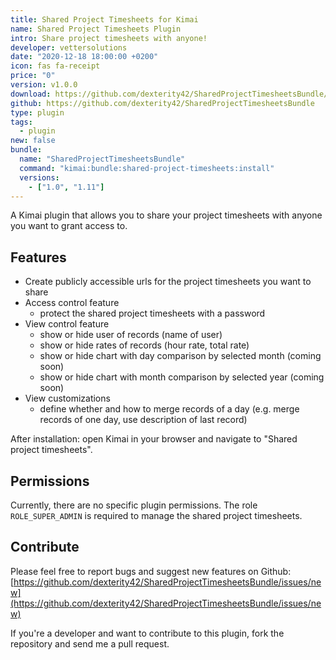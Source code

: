 ```yaml
---
title: Shared Project Timesheets for Kimai
name: Shared Project Timesheets Plugin
intro: Share project timesheets with anyone!
developer: vettersolutions
date: "2020-12-18 18:00:00 +0200"
icon: fas fa-receipt
price: "0"
version: v1.0.0
download: https://github.com/dexterity42/SharedProjectTimesheetsBundle/archive/master.zip
github: https://github.com/dexterity42/SharedProjectTimesheetsBundle
type: plugin
tags:
  - plugin
new: false
bundle:
  name: "SharedProjectTimesheetsBundle"
  command: "kimai:bundle:shared-project-timesheets:install"
  versions: 
    - ["1.0", "1.11"]
---
```


A Kimai plugin that allows you to share your project timesheets with anyone you want to grant access to.

## Features

- Create publicly accessible urls for the project timesheets you want to share
- Access control feature
  - protect the shared project timesheets with a password
- View control feature
  - show or hide user of records (name of user)
  - show or hide rates of records (hour rate, total rate)
  - show or hide chart with day comparison by selected month (coming soon)
  - show or hide chart with month comparison by selected year (coming soon)
- View customizations
  - define whether and how to merge records of a day (e.g. merge records of one day, use description of last record)


After installation: open Kimai in your browser and navigate to "Shared project timesheets".

## Permissions

Currently, there are no specific plugin permissions. The role `ROLE_SUPER_ADMIN` is required to manage the shared project timesheets.

## Contribute

Please feel free to report bugs and suggest new features on Github: 
[https://github.com/dexterity42/SharedProjectTimesheetsBundle/issues/new](https://github.com/dexterity42/SharedProjectTimesheetsBundle/issues/new)

If you're a developer and want to contribute to this plugin, fork the repository and send me a pull request.
